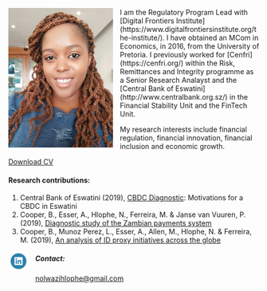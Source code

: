 <dl>
<img src="Nolwazi.jpg" style="border: 0pt none; margin-bottom: 1em; float: left; margin-right: 1em;" height="280">
<p style="text-align: left;">
</p>
</dl>
I am the Regulatory Program Lead with [Digital Frontiers Institute](https://www.digitalfrontiersinstitute.org/the-institute/). I have obtained an MCom in Economics, in 2016, from the University of Pretoria. I previously worked for [Cenfri](https://cenfri.org/) within the Risk, Remittances and Integrity programme as a Senior Research Analayst and the [Central Bank of Eswatini](http://www.centralbank.org.sz/) in the Financial Stability Unit and the FinTech Unit.

My research interests include financial regulation, financial innovation, financial inclusion and economic growth.


[Download CV](https://www.dropbox.com/s/nkzv1ouppfga8gl/NolwaziHlophe_CV.pdf?dl=0)

#### Research contributions:

1. Central Bank of Eswatini (2019), [CBDC Diagnostic](https://www.centralbank.org.sz/fintech/cbdc/CBE-Cenfri%20CBDC%20Diagnostic_Phase1%20(002).pdf): Motivations for a CBDC in Eswatini
2. Cooper, B., Esser, A., Hlophe, N., Ferreira, M. & Janse van Vuuren, P. (2019), [Diagnostic study of the Zambian payments system](https://cenfri.org/publications/diagnostic-study-of-the-zambian-payments-system/)
3. Cooper, B., Munoz Perez, L., Esser, A., Allen, M., Hlophe, N. & Ferreira, M. (2019), [An analysis of ID proxy initiatives across the globe](https://cenfri.org/publications/an-analysis-of-id-proxy-initiatives-across-the-globe/)

<dl>
<a href="https://www.linkedin.com/in/nolwazi-hlophe"> 
<img src="Linkedin-Circle-SM-Button.png" style="border: 0pt none; margin-bottom: 1em; float: left; margin-right: 1em;" width="40" height="40">
<p style="text-align: right;">
</p>
</a>
</dl>

##### Contact: 
[nolwazihlophe@gmail.com](mailto:nolwazihlophe@gmail.com)
